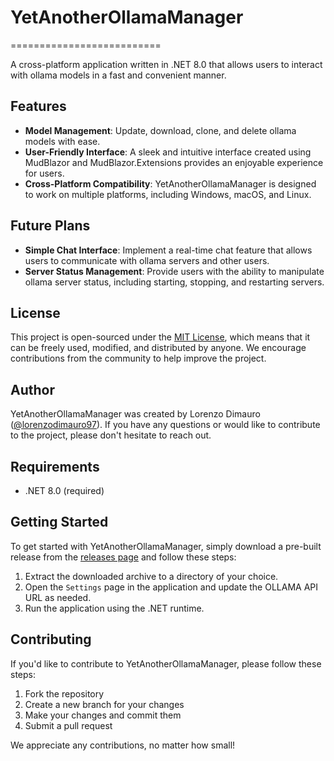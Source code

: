 # YetAnotherOllamaManager
==========================

A cross-platform application written in .NET 8.0 that allows users to interact with ollama models in a fast and
convenient manner.

## Features

* **Model Management**: Update, download, clone, and delete ollama models with ease.
* **User-Friendly Interface**: A sleek and intuitive interface created using MudBlazor and MudBlazor.Extensions
provides an enjoyable experience for users.
* **Cross-Platform Compatibility**: YetAnotherOllamaManager is designed to work on multiple platforms, including
Windows, macOS, and Linux.

## Future Plans

* **Simple Chat Interface**: Implement a real-time chat feature that allows users to communicate with ollama
servers and other users.
* **Server Status Management**: Provide users with the ability to manipulate ollama server status, including
starting, stopping, and restarting servers.

## License

This project is open-sourced under the [MIT License](https://opensource.org/licenses/MIT), which means that it can
be freely used, modified, and distributed by anyone. We encourage contributions from the community to help improve
the project.

## Author

YetAnotherOllamaManager was created by Lorenzo Dimauro ([@lorenzodimauro97](https://github.com/lorenzodimauro97)).
If you have any questions or would like to contribute to the project, please don't hesitate to reach out.

## Requirements

* .NET 8.0 (required)

## Getting Started

To get started with YetAnotherOllamaManager, simply download a pre-built release from the [releases
page](https://github.com/lorenzodimauro97/YetAnotherOllamaManager/releases) and follow these steps:

1. Extract the downloaded archive to a directory of your choice.
2. Open the `Settings` page in the application and update the OLLAMA API URL as needed.
3. Run the application using the .NET runtime.

## Contributing

If you'd like to contribute to YetAnotherOllamaManager, please follow these steps:

1. Fork the repository
2. Create a new branch for your changes
3. Make your changes and commit them
4. Submit a pull request

We appreciate any contributions, no matter how small!
